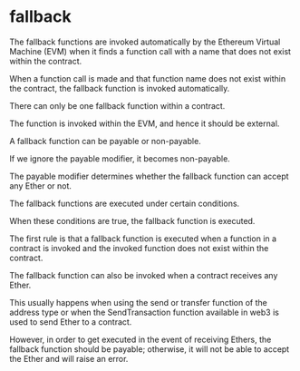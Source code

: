 # fallback

The fallback functions are invoked automatically by the Ethereum Virtual Machine (EVM) when it finds a function call with a name that does not exist within the contract.

When a function call is made and that function name does not exist within the contract, the fallback function is invoked automatically. 

There can only be one fallback function within a contract.

The function is invoked within the EVM, and hence it should be external. 

A fallback function can be payable or non-payable. 

If we ignore the payable modifier, it becomes non-payable. 

The payable modifier determines whether the fallback function can accept any Ether or not.

The fallback functions are executed under certain conditions. 

When these conditions are true, the fallback function is executed. 

The first rule is that a fallback function is executed when a function in a contract is invoked 
and the invoked function does not exist within the contract.

The fallback function can also be invoked when a contract receives any Ether. 

This usually happens when using the send or transfer function of the address type
or when the SendTransaction function available in web3 is used to send Ether to a contract. 

However, in order to get executed in the event of receiving Ethers, the fallback function should be payable; otherwise, it will not be able to accept the Ether and will raise an error.